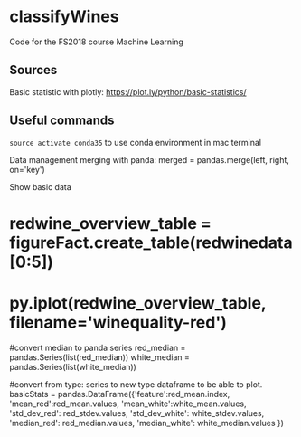 # classifyWines
Code for the FS2018 course Machine Learning

## Sources
Basic statistic with plotly: https://plot.ly/python/basic-statistics/

## Useful commands
`source activate conda35` to use conda environment in mac terminal

Data management
merging with panda: merged = pandas.merge(left, right, on='key')

Show basic data
# redwine_overview_table = figureFact.create_table(redwinedata[0:5])
# py.iplot(redwine_overview_table, filename='winequality-red')


#convert median to panda series
red_median = pandas.Series(list(red_median))
white_median = pandas.Series(list(white_median))

#convert from type: series to new type dataframe to be able to plot. 
basicStats = pandas.DataFrame({'feature':red_mean.index, 'mean_red':red_mean.values, 'mean_white':white_mean.values, 'std_dev_red': red_stdev.values, 'std_dev_white': white_stdev.values, 'median_red': red_median.values, 'median_white': white_median.values })